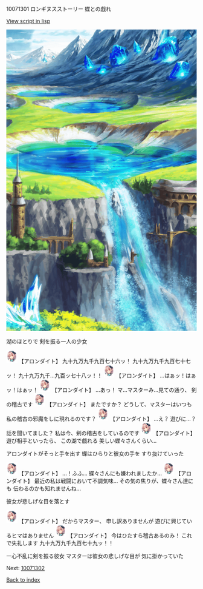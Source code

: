 10071301 ロンギヌスストーリー 蝶との戯れ

[View script in lisp](../scripts/10071301.txt)

![highland.png](../images/backgrounds/highland.png)

湖のほとりで
剣を振る一人の少女

<img src="../images/units/100711.png" alt="100711.png" height="34"/>
【アロンダイト】
九十九万九千九百七十六ッ！
九十九万九千九百七十七ッ！
九十九万九千…九百ッ七十八ッ！！

<img src="../images/units/100711.png" alt="100711.png" height="34"/>
【アロンダイト】
…はぁッ！はぁッ！はぁッ！

<img src="../images/units/100711.png" alt="100711.png" height="34"/>
【アロンダイト】
…あっ！
マ…マスターみ…見ての通り、
剣の稽古です

<img src="../images/units/100711.png" alt="100711.png" height="34"/>
【アロンダイト】
またですか？
どうして、マスターはいつも
私の稽古の邪魔をしに現れるのです？

<img src="../images/units/100711.png" alt="100711.png" height="34"/>
【アロンダイト】
…え？
遊びに…？話を聞いてました？
私は今、剣の稽古をしているのです

<img src="../images/units/100711.png" alt="100711.png" height="34"/>
【アロンダイト】
遊び相手といったら、
この湖で戯れる
美しい蝶々さんくらい…

アロンダイトがそっと手を出す
蝶はひらりと彼女の手を
すり抜けていった

<img src="../images/units/100711.png" alt="100711.png" height="34"/>
【アロンダイト】
…！ふふ…
蝶々さんにも嫌われましたか…

<img src="../images/units/100711.png" alt="100711.png" height="34"/>
【アロンダイト】
最近の私は戦闘において不調気味…
その気の焦りが、蝶々さん達にも
伝わるのかも知れませんね…

彼女が悲しげな目を落とす

<img src="../images/units/100711.png" alt="100711.png" height="34"/>
【アロンダイト】
だからマスター、
申し訳ありませんが
遊びに興じているヒマはありません

<img src="../images/units/100711.png" alt="100711.png" height="34"/>
【アロンダイト】
今はひたすら稽古あるのみ！
これで失礼します
九十九万九千九百七十九ッ！！

一心不乱に剣を振る彼女
マスターは彼女の悲しげな目が
気に掛かっていた

Next: [10071302](10071302.md)

[Back to index](index.md)
